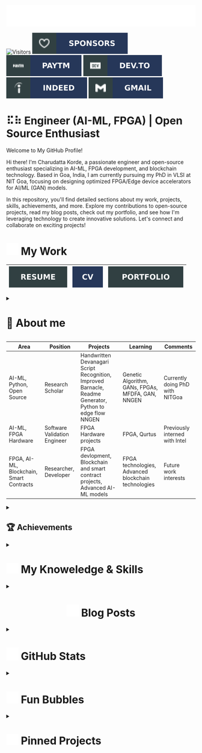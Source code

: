 ![SVG Banners](assets/svg/profile_banner.svg)

![Visitors](https://api.visitorbadge.io/api/visitors?path=https%3A%2F%2Fgithub.com%2Fcharudatta10&countColor=%23263759)
[![Github-sponsors](assets/svg/sponsors-100000.svg)](https://github.com/sponsors/charudatta10)
[![Paytm](assets/svg/paytm-100000.svg)](assets/images/pay4.jpeg)
[![Dev.to](assets/svg/devto.svg)](https://dev.to/charudatta10)
[![indeed](assets/svg/indeed-100000.svg)](https://profile.indeed.com/p/charudattak-h04r448)
[![Gmail](assets/svg/gmail-100000.svg)](mailto:152109007c@gmail.com)
<!--[![indeed](assets/svg/indeed-100000.svg)](https://profile.indeed.com/p/charudattak-h04r448)
[![Gmail](assets/svg/gmail-100000.svg)](mailto:152109007c@gmail.com)

<!-- ![](https://img.shields.io/badge/Contact%20Me-0070CA?style=for-the-badge) -->

#  ⠯⠷ Engineer (AI-ML, FPGA) | Open Source Enthusiast 

Welcome to My GitHub Profile!

Hi there! I'm Charudatta Korde, a passionate engineer and open-source enthusiast specializing in AI-ML, FPGA development, and blockchain technology. Based in Goa, India, I am currently pursuing my PhD in VLSI at NIT Goa, focusing on designing optimized FPGA/Edge device accelerators for AI/ML (GAN) models.

In this repository, you'll find detailed sections about my work, projects, skills, achievements, and more. Explore my contributions to open-source projects, read my blog posts, check out my portfolio, and see how I'm leveraging technology to create innovative solutions. Let's connect and collaborate on exciting projects!
 
# <img src="assets/svg/briefcase-solid.svg" alt="binder folder" width="32" /> My Work 

| [![Resume](assets/svg/resume-100000.svg)](src/resume/resume.pdf "download") | [![Curriculum Vitae](assets/svg/cv-100000.svg)](src/cv/cv.pdf "download")  | [![Portfolio](assets/svg/portfolio-100000.svg)](src/portfolio/portfolio.pdf "download") |
| -- | -- |  -- |

<!--- -- About ME  -->

<details><summary>  <h1> 🤵 About me </h1> </summary>

🌍  I'm based in Goa, India 403005.

🖥️ See my portfolio at  [portfolio](https://charudatta10.github.io/portfolio/).

✉️  You can contact me at Korde.charudatta@gmail.com. 

<details><summary>🧠  I'm learning: </summary>

 ⚛ FPGA Technologies: Expanding your knowledge and skills in Field-Programmable Gate Arrays.  
 
 ☘ GANs (Generative Adversarial Networks): Exploring advanced AI models and their applications.  
 
 ⚘ NNGEN (Neural Network Generation): Working on Python to edge flow for deploying neural networks on edge devices. 
 
 ✐ MFDFA (Multifractal Detrended Fluctuation Analysis): Delving into complex data analysis techniques.  
 
 ❄ Blockchain and Smart Contracts: Investigating the potential of blockchain technology and smart contracts for various applications.  

 
</details>

🤝  I'm open to collaborating on Python to edge flow NNGEN, Genetic Algorithm, GANs, FPGAs, MFDFA and AI ML EDGE on devices.

🎓 I'm pursuing a PhD in VLSI with NIT GOA ont the topic "Design optimized FPGA/Edgde device accelerator of AI/ML(GAN) models".

🔭 Currently working on FPGA Development, AI and machine learning, Blockchain and Smart Contracts, Python to Edge Flow NNGEN.

🎯 My goal is advancing my expertise and contributions in areas of FPGA development, AI-ML, and open-source projects.

<details><summary>🌱 My key philosophies:  </summary>  

 ⚡ "Be afraid and do it anyway." 
 
 ⚡ "Right now is the only guarantee." 
 
 ⚡ "Be a voice. Not an echo."  
 
 ⚡ "It will all make sense eventually."  
 
 ⚡ "Don’t be afraid to dream big."  
 
 ⚡ "Fearlessness is the mother of reinvention."  

 
</details>

🔥 "You must be the change you wish to see in the world." -Mahatma Gandhi

✨ I’m passionate about leveraging technology to create innovative solutions that have a positive impact on the world. 

</details>

<div align="center">

| **Area** | **Position** | **Projects** | **Learning** | Comments |
|--------------|--------------|--------------|-------------------|-------------------|
| AI-ML, Python, Open Source |	Research Scholar |	Handwritten Devanagari Script Recognition, Improved Barnacle, Readme Generator, Python to edge flow NNGEN |	Genetic Algorithm, GANs, FPGAs, MFDFA, GAN, NNGEN |	Currently doing PhD with NITGoa |
| AI-ML, FPGA Hardware | Software Validation Engineer | FPGA Hardware projects | FPGA, Qurtus | Previously interned with Intel |
| FPGA, AI-ML, Blockchain, Smart Contracts |	Researcher, Developer |	FPGA devlopment, Blockchain and smart contract projects, Advanced AI-ML models |	FPGA technologies, Advanced blockchain technologies |	Future work interests |

</div>

<details><summary> <h2> 🏆 Achievements  </h2> </summary>
 
➻ Developed an open-source project for recognizing handwritten Devanagari script characters using MATLAB.  

➸ Created a Python script for cleanup tasks.  

➳ Built a tool to generate README files for GitHub repositories.  

➼ Customized Neovim to function like an IDE with fast startup times.  

➨ Participated in a poster competition presenting research work.  

➤ Participated in a state-level chess competition.  

<div align="center">
<img src="assets/images/banner1.jpeg" alt="Charudatta" width="120" height="120"/> 
<img src="assets/images/banner3.jpg" alt="Charudatta" width="120" height="120"/>
<img src="assets/images/banner2.jpeg" alt="Charudatta" width="120" height="120"/>
<img src="assets/images/banner4.jpg" alt="Charudatta" width="120" height="120"/>
</div>
</details>

<!--- -- Skills Section ------->

<details><summary> <h1> <img src="assets/svg/kitchen-set-solid.svg" alt="binder folder" width="32" /> My Knoweledge & Skills  </h1> </summary>
<div align="center">
 
![My Skills](assets/svg/icons.svg)

 `Verilog` `FPGA` `Phi-3:7B` `Gemma-2:2B` `Mistral` `Ollama` `Crewai` `Langchain` `Blockchain`

![Orca](assets/svg/Orca-100000.svg) ![LAMMA](assets/svg/LAMMA-100000.svg) ![Stable diffusion](assets/svg/Stable_diffusion-100000.svg) ![Mistral](assets/svg/Mistral-100000.svg) ![Gimp ](assets/svg/Gimp-657D8B.svg) ![Inkscape](assets/svg/Inkscape-e0e0e0.svg) 

</div></details>

<!-- BLOG-POST-LIST -->

<details><summary> <h1 align="center" >  <img src="assets/svg/blog-solid.svg" alt="binder folder" width="32" />  Blog Posts </h1> </summary>

<img align="right" src="assets/images/blog1.jpeg" alt="Charudatta" width="180" height="180"/>

- [exploring the legendary dollop repository an svg generator](https://dev.to/charudatta10/exploring-the-legendary-dollop-repository-an-svg-generator-4388)
- [Organization schemes for note taking](https://dev.to/charudatta10/organization-schemes-for-note-taking-j18)
- [VS Code for Note-Taking](https://dev.to/charudatta10/vs-code-for-note-taking-324b)
- [Improved-Barnacle repository: (The Cleanup Python Script)](https://dev.to/charudatta10/improved-barnacle-repository-the-cleanup-python-script-172d)
- [Vscode setup with Foam and Logseq for Digital Note Taking](https://dev.to/charudatta10/vscode-setup-with-foam-and-logseq-for-digital-note-taking-2953)

  <img align="right" src="assets/images/blog2.jpeg" alt="Charudatta" width="180" height="180"/>
  
- [Collaborative Note-Taking with AI: Tools that Facilitate Teamwork and Knowledge Sharing](https://dev.to/charudatta10/collaborative-note-taking-with-ai-tools-that-facilitate-teamwork-and-knowledge-sharing-2i3p)
- [Visual Note-Taking Apps: Unleashing Creativity with AI-Driven Mind Maps and Doodles](https://dev.to/charudatta10/visual-note-taking-apps-unleashing-creativity-with-ai-driven-mind-maps-and-doodles-hfp)
- [Introduction to Digital Note-Taking: A Beginner's Guide](https://dev.to/charudatta10/introduction-to-digital-note-taking-a-beginners-guide-9p2)
- [Why Obsidian Falls Short as a Note-Taking Tool](https://dev.to/charudatta10/why-obsidian-falls-short-as-a-note-taking-tool-3ef2)
- [Customizing AI Prompts for Note-Taking: Tips for Tailoring Your AI-Generated Prompts](https://charudatta10.github.io/myblog/blog/index.html)

</details>

<!--- -- GitHub Stats --------->
<details>

<summary> <h1> <img src="assets/svg/github-alt-brands-solid.svg" alt="binder folder" width="32" /> GitHub Stats </h1> </summary>
<!----- Activity Graph ------>

![Charudatta's github activity graph](https://github-readme-activity-graph.vercel.app/graph?username=charudatta10&theme=onedark)

| ![Charudatta Korde trophies](https://github-profile-trophy.vercel.app/?username=charudatta10&row=2&column=3&theme=onedark)| ![Charudatta Korde readme status](https://github-readme-stats.vercel.app/api?username=charudatta10&locale=en&theme=onedark&include_all_commits=true&rank_icon=github) |
| -- | -- |
| ![Charudatta Korde languages used](https://github-readme-stats.vercel.app/api/top-langs?username=charudatta10&show_icons=true&locale=en&layout=compact&theme=onedark) | ![Charudatta Korde GitHub Streak](https://github-readme-streak-stats.herokuapp.com/?user=charudatta10&theme=onedark&border_radius=10) |


| ![GitHub WidgetBox](https://github-widgetbox.vercel.app/api/profile?username=charudatta10&data=followers,repositories,stars,commits&theme=onedark) | ![Moon.svg](https://moon-svg.minung.dev/moon.svg?theme=basic) |
|  - | - |

</details>

<!--- Fun Section ------------>

<details>
<summary> <h1> <img src="assets/svg/soap-solid.svg" alt="binder folder" width="32" /> Fun Bubbles </h1> </summary>
 
| ![Jokes Card](https://readme-jokes.vercel.app/api) | [![Readme Quotes](https://quotes-github-readme.vercel.app/api?type=horizontal&theme=dark)](https://github.com/piyushsuthar/github-readme-quotes) |
| - | - |

![Typing SVG](https://readme-typing-svg.demolab.com?font=Fira+Code&pause=1000&center=true&vCenter=true&random=true&width=1920&lines=%E2%80%9CBe+afraid+and+do+it+anyway.%E2%80%9D+%E2%80%93+Anonymous;%E2%80%9CRight+now+is+the+only+guarantee.%E2%80%9D+%E2%80%93+Jay+Long;%E2%80%9CBe+a+voice.+Not+an+echo.%E2%80%9D+%E2%80%93+Anonymous;%E2%80%9CIt+will+all+make+sense+eventually.%E2%80%9D+%E2%80%93+Anonymous;%E2%80%9CDon%E2%80%99t+be+afraid+to+dream+big.%E2%80%9D+%E2%80%93+Anonymous;%E2%80%9CFearlessness+is+the+mother+of+reinvention.%E2%80%9D+%E2%80%93+Arianna+Huffington)

</details>

<!--- -- Projects Section ------------>

<details>
<summary> <h1> <img src="assets/svg/diagram-project-solid.svg" alt="binder folder" width="32" /> Pinned Projects  </h1> </summary>

- [`download-cleaner`](https://github.com/charudatta10/download-cleaner): Organizes the download folder by moving files by extension.
- [`web3-tools`](https://github.com/charudatta10/web3-tools):Web3 technology tools aggregator project.
- [`project-manager`](https://github.com/charudatta10/project-manager): One solution to all your project management tasks. 
- [`template-project`](template-project):  Create boilerplate for your project.

</details>
